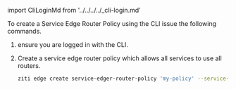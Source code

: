import CliLoginMd from '../../../../_cli-login.md'

To create a Service Edge Router Policy using the CLI issue the following commands.

1. ensure you are logged in with the CLI.

    <CliLoginMd/>

1. Create a service edge router policy which allows all services to use all routers.

    ```bash
    ziti edge create service-edger-router-policy 'my-policy' --service-roles '#all' --edge-router-roles '#all'
    ```
